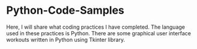 # Python-Code-Samples
Here, I will share what coding practices I have completed.
The language used in these practices is Python.
There are some graphical user interface workouts written in Python using Tkinter library.

